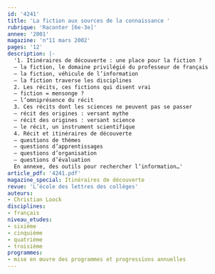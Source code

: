 ```yaml
---
id: '4241'
title: 'La fiction aux sources de la connaissance '
rubrique: 'Raconter [6e-3e]'
annee: '2001'
magazine: 'n°11 mars 2002'
pages: '12'
description: |-
  '1. Itinéraires de découverte : une place pour la fiction ?
  – la fiction, le domaine privilégié du professeur de français
  – la fiction, véhicule de l’information
  – la fiction traverse les disciplines
  2. Les récits, ces fictions qui disent vrai
  – fiction = mensonge ?
  – l’omniprésence du récit
  3. Ces récits dont les sciences ne peuvent pas se passer
  – récit des origines : versant mythe
  – récit des origines : versant science
  – le récit, un instrument scientifique
  4. Récit et itinéraires de découverte
  – questions de thèmes
  – questions d’apprentissages
  – questions d’organisation
  – questions d’évaluation
  En annexe, des outils pour rechercher l’information…'
article_pdf: '4241.pdf'
magazine_special: Itinéraires de découverte
revue: 'L’école des lettres des collèges'
auteurs:
- Christian Loock
disciplines:
- français
niveau_etudes:
- sixième
- cinquième
- quatrième
- troisième
programmes:
- mise en œuvre des programmes et progressions annuelles
---
```

